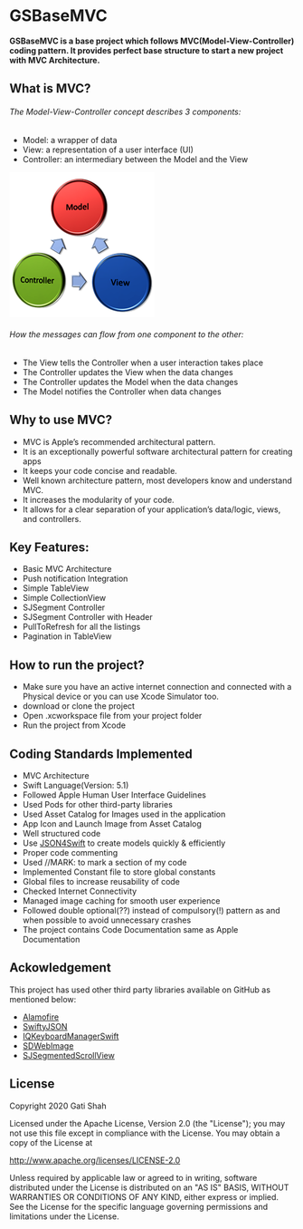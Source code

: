 # GSBaseMVC
**GSBaseMVC is a base project which follows MVC(Model-View-Controller) coding pattern. It provides perfect base structure to start a new project with MVC Architecture.**

## What is MVC?

###### The Model-View-Controller concept describes 3 components:
- Model: a wrapper of data
- View: a representation of a user interface (UI)
- Controller: an intermediary between the Model and the View

![alt text](https://github.com/igatitech/GSBaseMVC/blob/master/Resources/MVC.png)

###### How the messages can flow from one component to the other:
- The View tells the Controller when a user interaction takes place
- The Controller updates the View when the data changes
- The Controller updates the Model when the data changes
- The Model notifies the Controller when data changes

## Why to use MVC?
- MVC is Apple’s recommended architectural pattern.
- It is an exceptionally powerful software architectural pattern for creating apps
- It keeps your code concise and readable.
- Well known architecture pattern, most developers know and understand MVC.
- It increases the modularity of your code.
- It allows for a clear separation of your application’s data/logic, views, and controllers.

## Key Features:
- Basic MVC Architecture
- Push notification Integration
- Simple TableView
- Simple CollectionView
- SJSegment Controller
- SJSegment Controller with Header
- PullToRefresh for all the listings
- Pagination in TableView


## How to run the project?

- Make sure you have an active internet connection and connected with a Physical device or you can use Xcode Simulator too.
- download or clone the project
- Open .xcworkspace file from your project folder
- Run the project from Xcode

## Coding Standards Implemented

- MVC Architecture
- Swift Language(Version: 5.1)
- Followed Apple Human User Interface Guidelines
- Used Pods for other third-party libraries
- Used Asset Catalog for Images used in the application
- App Icon and Launch Image from Asset Catalog
- Well structured code
- Use [JSON4Swift](https://www.json4swift.com/) to create models quickly & efficiently
- Proper code commenting
- Used //MARK: to mark a section of my code
- Implemented Constant file to store global constants
- Global files to increase reusability of code
- Checked Internet Connectivity
- Managed image caching for smooth user experience
- Followed double optional(??) instead of compulsory(!) pattern as and when possible to avoid unnecessary crashes
- The project contains Code Documentation same as Apple Documentation

## Ackowledgement

This project has used other third party libraries available on GitHub as mentioned below:

- [Alamofire](https://github.com/Alamofire/Alamofire)
- [SwiftyJSON](https://github.com/SwiftyJSON/SwiftyJSON)
- [IQKeyboardManagerSwift](https://github.com/hackiftekhar/IQKeyboardManager)
- [SDWebImage](https://github.com/SDWebImage/SDWebImage)
- [SJSegmentedScrollView](https://github.com/subinspathilettu/SJSegmentedViewController)


## License
Copyright 2020 Gati Shah

Licensed under the Apache License, Version 2.0 (the "License"); you may not use this file except in compliance with the License. You may obtain a copy of the License at

http://www.apache.org/licenses/LICENSE-2.0

Unless required by applicable law or agreed to in writing, software distributed under the License is distributed on an "AS IS" BASIS, WITHOUT WARRANTIES OR CONDITIONS OF ANY KIND, either express or implied. See the License for the specific language governing permissions and limitations under the License.
